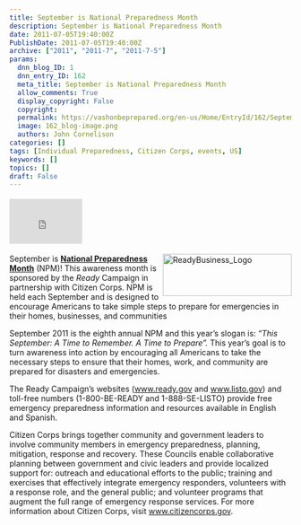 ```yaml
---
title: September is National Preparedness Month
description: September is National Preparedness Month
date: 2011-07-05T19:40:00Z
PublishDate: 2011-07-05T19:40:00Z
archive: ["2011", "2011-7", "2011-7-5"]
params:
  dnn_blog_ID: 1
  dnn_entry_ID: 162
  meta_title: September is National Preparedness Month
  allow_comments: True
  display_copyright: False
  copyright:
  permalink: https://vashonbeprepared.org/en-us/Home/EntryId/162/September-is-National-Preparedness-Month
  image: 162_blog-image.png
  authors: John Cornelison
categories: []
tags: [Individual Preparedness, Citizen Corps, events, US]
keywords: []
topics: []
draft: False
---
```


<div class="wlWriterHeaderFooter" style="padding-bottom: 4px; margin: 0px; padding-left: 0px; padding-right: 0px; float: none; padding-top: 4px"><iframe src="http://www.facebook.com/widgets/like.php?href=http://vashoneoc.org/Blogs/VashonPreparedness/tabid/164/EntryId/162/September-is-National-Preparedness-Month.aspx" frameborder="0" scrolling="no" style="border-bottom: medium none; border-left: medium none; width: 130px; height: 80px; border-top: medium none; border-right: medium none"></iframe></div>
<p><a href="./images/162/Windows-Live-Writer-7126c7dfea81_B028-ReadyBusiness_Logo_2.gif"><img title="ReadyBusiness_Logo" border="0" alt="ReadyBusiness_Logo" align="right" width="230" height="75" style="background-image: none; border-bottom: 0px; border-left: 0px; margin: 0px 0px 5px 5px; padding-left: 0px; padding-right: 0px; display: inline; float: right; border-top: 0px; border-right: 0px; padding-top: 0px" src="./images/162/Windows-Live-Writer-7126c7dfea81_B028-ReadyBusiness_Logo_thumb.gif" /></a>September is <strong><a target="_blank" href="http://www.ready.gov/america/npm11/index.html">National Preparedness Month</a></strong> (NPM)! This awareness month is sponsored by the <em>Ready</em> Campaign in partnership with Citizen Corps. NPM is held each September and is designed to encourage Americans to take simple steps to prepare for emergencies in their homes, businesses, and communities</p>
<p>September 2011 is the eighth annual NPM and this year’s slogan is: <em>“This September: A Time to Remember. A Time to Prepare”.</em> This year’s goal is to turn awareness into action by encouraging all Americans to take the necessary steps to ensure that their homes, work, and community are prepared for disasters and emergencies.</p>
<p>The Ready Campaign’s websites (<a href="http://www.ready.gov">www.ready.gov</a> and <a href="http://www.listo.gov">www.listo.gov</a>) and toll-free numbers (1-800-BE-READY and 1-888-SE-LISTO) provide free emergency preparedness information and resources available in English and Spanish.</p>
<p>Citizen Corps brings together community and government leaders to involve community members in emergency preparedness, planning, mitigation, response and recovery. These Councils enable collaborative planning between government and civic leaders and provide localized support for: outreach and educational efforts to the public; training and exercises that effectively integrate emergency responders, volunteers with a response role, and the general public; and volunteer programs that augment the full range of emergency response services. For more information about Citizen Corps, visit <a href="http://www.citizencorps.gov">www.citizencorps.gov</a>.</p>
